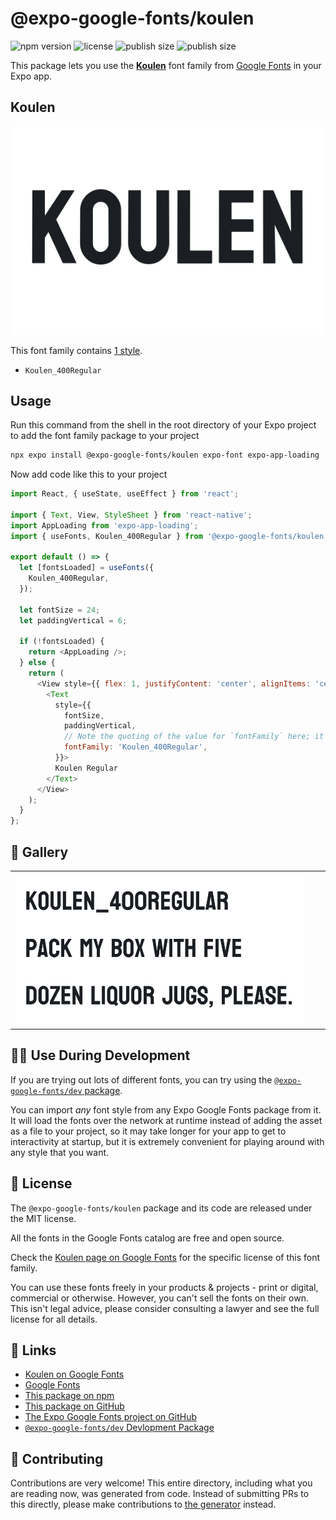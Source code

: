 # @expo-google-fonts/koulen

![npm version](https://flat.badgen.net/npm/v/@expo-google-fonts/koulen)
![license](https://flat.badgen.net/github/license/expo/google-fonts)
![publish size](https://flat.badgen.net/packagephobia/install/@expo-google-fonts/koulen)
![publish size](https://flat.badgen.net/packagephobia/publish/@expo-google-fonts/koulen)

This package lets you use the [**Koulen**](https://fonts.google.com/specimen/Koulen) font family from [Google Fonts](https://fonts.google.com/) in your Expo app.

## Koulen

![Koulen](./font-family.png)

This font family contains [1 style](#-gallery).

- `Koulen_400Regular`

## Usage

Run this command from the shell in the root directory of your Expo project to add the font family package to your project
```sh
npx expo install @expo-google-fonts/koulen expo-font expo-app-loading
```

Now add code like this to your project
```js
import React, { useState, useEffect } from 'react';

import { Text, View, StyleSheet } from 'react-native';
import AppLoading from 'expo-app-loading';
import { useFonts, Koulen_400Regular } from '@expo-google-fonts/koulen';

export default () => {
  let [fontsLoaded] = useFonts({
    Koulen_400Regular,
  });

  let fontSize = 24;
  let paddingVertical = 6;

  if (!fontsLoaded) {
    return <AppLoading />;
  } else {
    return (
      <View style={{ flex: 1, justifyContent: 'center', alignItems: 'center' }}>
        <Text
          style={{
            fontSize,
            paddingVertical,
            // Note the quoting of the value for `fontFamily` here; it expects a string!
            fontFamily: 'Koulen_400Regular',
          }}>
          Koulen Regular
        </Text>
      </View>
    );
  }
};

```

## 🔡 Gallery


||||
|-|-|-|
|![Koulen_400Regular](./Koulen_400Regular.ttf.png)||||


## 👩‍💻 Use During Development

If you are trying out lots of different fonts, you can try using the [`@expo-google-fonts/dev` package](https://github.com/expo/google-fonts/tree/master/font-packages/dev#readme).

You can import *any* font style from any Expo Google Fonts package from it. It will load the fonts
over the network at runtime instead of adding the asset as a file to your project, so it may take longer
for your app to get to interactivity at startup, but it is extremely convenient
for playing around with any style that you want.

## 📖 License

The `@expo-google-fonts/koulen` package and its code are released under the MIT license.

All the fonts in the Google Fonts catalog are free and open source.

Check the [Koulen page on Google Fonts](https://fonts.google.com/specimen/Koulen) for the specific license of this font family.

You can use these fonts freely in your products & projects - print or digital, commercial or otherwise. However, you can't sell the fonts on their own. This isn't legal advice, please consider consulting a lawyer and see the full license for all details.

## 🔗 Links

- [Koulen on Google Fonts](https://fonts.google.com/specimen/Koulen)
- [Google Fonts](https://fonts.google.com/)
- [This package on npm](https://www.npmjs.com/package/@expo-google-fonts/koulen)
- [This package on GitHub](https://github.com/expo/google-fonts/tree/master/font-packages/koulen)
- [The Expo Google Fonts project on GitHub](https://github.com/expo/google-fonts)
- [`@expo-google-fonts/dev` Devlopment Package](https://github.com/expo/google-fonts/tree/master/font-packages/dev)

## 🤝 Contributing

Contributions are very welcome! This entire directory, including what you are reading now, was generated from code. Instead of submitting PRs to this directly, please make contributions to [the generator](https://github.com/expo/google-fonts/tree/master/packages/generator) instead.
